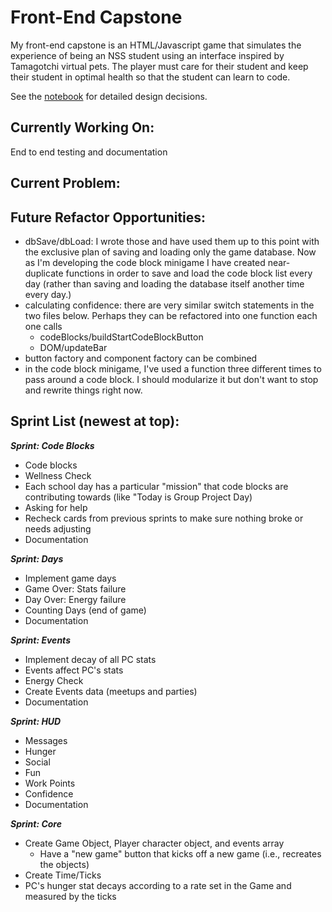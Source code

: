 # Front-End Capstone

My front-end capstone is an HTML/Javascript game that simulates the experience of being an NSS student using an interface inspired by Tamagotchi virtual pets. The player must care for their student and keep their student in optimal health so that the student can learn to code.

See the [notebook](./docs/notebook/readme.md) for detailed design decisions.

## Currently Working On:

End to end testing and documentation

## Current Problem:

## Future Refactor Opportunities:

* dbSave/dbLoad: I wrote those and have used them up to this point with the exclusive plan of saving and loading only the game database. Now as I'm developing the code block minigame I have created near-duplicate functions in order to save and load the code block list every day (rather than saving and loading the database itself another time every day.)
* calculating confidence: there are very similar switch statements in the two files below. Perhaps they can be refactored into one function each one calls
  * codeBlocks/buildStartCodeBlockButton
  * DOM/updateBar
* button factory and component factory can be combined
* in the code block minigame, I've used a function three different times to pass around a code block. I should modularize it but don't want to stop and rewrite things right now.

## Sprint List (newest at top):

_**Sprint: Code Blocks**_

* Code blocks
* Wellness Check
* Each school day has a particular "mission" that code blocks are contributing towards (like "Today is Group Project Day)
* Asking for help
* Recheck cards from previous sprints to make sure nothing broke or needs adjusting
* Documentation

_**Sprint: Days**_
* Implement game days
* Game Over: Stats failure
* Day Over: Energy failure
* Counting Days (end of game)
* Documentation

_**Sprint: Events**_
* Implement decay of all PC stats
* Events affect PC's stats
* Energy Check
* Create Events data (meetups and parties)
* Documentation

_**Sprint: HUD**_
* Messages
* Hunger
* Social
* Fun
* Work Points
* Confidence
* Documentation

_**Sprint: Core**_
* Create Game Object, Player character object, and events array
  * Have a "new game" button that kicks off a new game (i.e., recreates the objects)
* Create Time/Ticks
* PC's hunger stat decays according to a rate set in the Game and measured by the ticks
